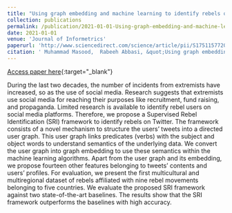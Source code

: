 ```yaml
---
title: "Using graph embedding and machine learning to identify rebels on twitter"
collection: publications
permalink: /publication/2021-01-01-Using-graph-embedding-and-machine-learning-to-identify-rebels-on-twitter
date: 2021-01-01
venue: 'Journal of Informetrics'
paperurl: 'http://www.sciencedirect.com/science/article/pii/S1751157720306386'
citation: ' Muhammad Masood,  Rabeeh Abbasi, &quot;Using graph embedding and machine learning to identify rebels on twitter.&quot; Journal of Informetrics, 2021.'
---
```

[Access paper here](http://www.sciencedirect.com/science/article/pii/S1751157720306386){:target="_blank"}

During the last two decades, the number of incidents from extremists have increased, so as the use of social media. Research suggests that extremists use social media for reaching their purposes like recruitment, fund raising, and propaganda. Limited research is available to identify rebel users on social media platforms. Therefore, we propose a Supervised Rebel Identification (SRI) framework to identify rebels on Twitter. The framework consists of a novel mechanism to structure the users’ tweets into a directed user graph. This user graph links predicates (verbs) with the subject and object words to understand semantics of the underlying data. We convert the user graph into graph embedding to use these semantics within the machine learning algorithms. Apart from the user graph and its embedding, we propose fourteen other features belonging to tweets’ contents and users’ profiles. For evaluation, we present the first multicultural and multiregional dataset of rebels affiliated with nine rebel movements belonging to five countries. We evaluate the proposed SRI framework against two state-of-the-art baselines. The results show that the SRI framework outperforms the baselines with high accuracy.

